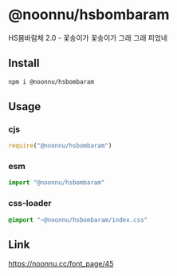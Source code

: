 # @noonnu/hsbombaram
HS봄바람체 2.0 - 꽃송이가 꽃송이가 그래 그래 피었네

## Install
```sh
npm i @noonnu/hsbombaram
```
## Usage
### cjs
```js
require("@noonnu/hsbombaram")
```
### esm
```js
import "@noonnu/hsbombaram"
```
### css-loader
```css
@import "~@noonnu/hsbombaram/index.css"
```

## Link
https://noonnu.cc/font_page/45